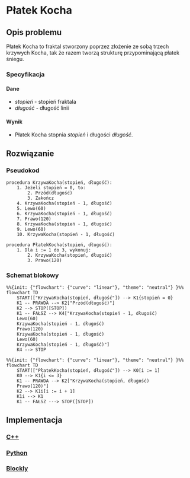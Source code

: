 # Płatek Kocha

## Opis problemu

Płatek Kocha to fraktal stworzony poprzez złożenie ze sobą trzech krzywych Kocha, tak że razem tworzą strukturę przypominającą płatek śniegu.

### Specyfikacja

#### Dane

* $stopień$ - stopień fraktala
* $długość$ - długość linii

#### Wynik

* Płatek Kocha stopnia $stopień$ i długości $długość$.

## Rozwiązanie

### Pseudokod

```
procedura KrzywaKocha(stopień, długość):
    1. Jeżeli stopień = 0, to:
        2. Przód(długość)
        3. Zakończ
    4. KrzywaKocha(stopień - 1, długość)
    5. Lewo(60)
    6. KrzywaKocha(stopień - 1, długość)
    7. Prawo(120)
    8. KrzywaKocha(stopień - 1, długość)
    9. Lewo(60)
    10. KrzywaKocha(stopień - 1, długość)
```

```
procedura PłatekKocha(stopień, długość):
    1. Dla i := 1 do 3, wykonuj:
        2. KrzywaKocha(stopień, długość)
        3. Prawo(120)
```

### Schemat blokowy

```mermaid
%%{init: {"flowchart": {"curve": "linear"}, "theme": "neutral"} }%%
flowchart TD
    START(["KrzywaKocha(stopień, długość"]) --> K1{stopień = 0}
    K1 -- PRAWDA --> K2["Przód(długość)"]
    K2 --> STOP([STOP])
    K1 -- FAŁSZ --> K4["KrzywaKocha(stopień - 1, długość)
    Lewo(60)
    KrzywaKocha(stopień - 1, długość)
    Prawo(120)
    KrzywaKocha(stopień - 1, długość)
    Lewo(60)
    KrzywaKocha(stopień - 1, długość)"]
    K4 --> STOP
```

```mermaid
%%{init: {"flowchart": {"curve": "linear"}, "theme": "neutral"} }%%
flowchart TD
    START(["PłatekKocha(stopień, długość"]) --> K0[i := 1]
    K0 --> K1{i <= 3}
    K1 -- PRAWDA --> K2["KrzywaKocha(stopień, długość)
    Prawo(120)"]
    K2 --> K1i[i := i + 1]
    K1i --> K1
    K1 -- FAŁSZ ---> STOP([STOP])
```

## Implementacja

### [C++](../../programming/c++/algorithms/fractals/koch-snowflake.md)

### [Python](../../programming/python/algorithms/fractals/koch-snowflake.md)

### [Blockly](../../programming/blockly/algorithms/fractals/koch-snowflake.md)
